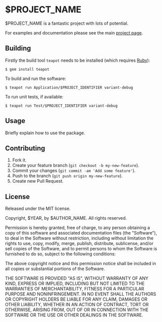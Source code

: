 # $PROJECT_NAME

$PROJECT_NAME is a fantastic project with lots of potential.

For examples and documentation please see the main [project page][1].

[1]: http://teapot.nz/

## Building

Firstly the build tool `teapot` needs to be installed (which requires [Ruby][2]):
 
	$ gem install teapot

To build and run the software:

	$ teapot run Application/$PROJECT_IDENTIFIER variant-debug

To run unit tests, if available:

	$ teapot run Test/$PROJECT_IDENTIFIER variant-debug

[2]: http://www.ruby-lang.org/en/downloads/

## Usage

Briefly explain how to use the package.

## Contributing

1. Fork it.
2. Create your feature branch (`git checkout -b my-new-feature`).
3. Commit your changes (`git commit -am 'Add some feature'`).
4. Push to the branch (`git push origin my-new-feature`).
5. Create new Pull Request.

## License

Released under the MIT license.

Copyright, $YEAR, by $AUTHOR_NAME. All rights reserved.

Permission is hereby granted, free of charge, to any person obtaining a copy
of this software and associated documentation files (the "Software"), to deal
in the Software without restriction, including without limitation the rights
to use, copy, modify, merge, publish, distribute, sublicense, and/or sell
copies of the Software, and to permit persons to whom the Software is
furnished to do so, subject to the following conditions:

The above copyright notice and this permission notice shall be included in
all copies or substantial portions of the Software.

THE SOFTWARE IS PROVIDED "AS IS", WITHOUT WARRANTY OF ANY KIND, EXPRESS OR
IMPLIED, INCLUDING BUT NOT LIMITED TO THE WARRANTIES OF MERCHANTABILITY,
FITNESS FOR A PARTICULAR PURPOSE AND NONINFRINGEMENT. IN NO EVENT SHALL THE
AUTHORS OR COPYRIGHT HOLDERS BE LIABLE FOR ANY CLAIM, DAMAGES OR OTHER
LIABILITY, WHETHER IN AN ACTION OF CONTRACT, TORT OR OTHERWISE, ARISING FROM,
OUT OF OR IN CONNECTION WITH THE SOFTWARE OR THE USE OR OTHER DEALINGS IN
THE SOFTWARE.
